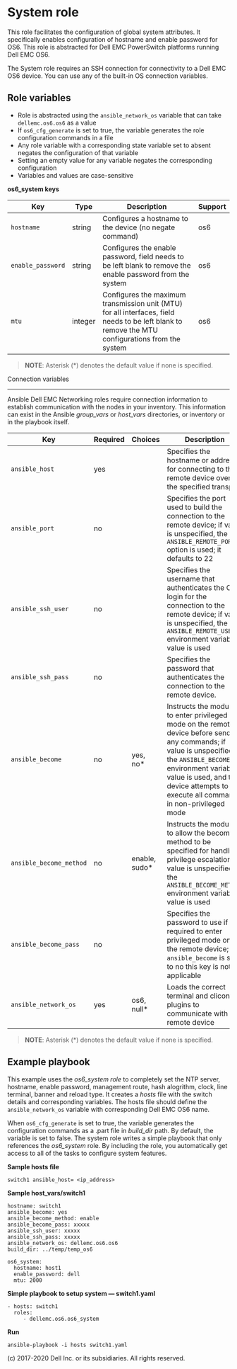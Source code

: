 System role
===========

This role facilitates the configuration of global system attributes. It specifically enables configuration of hostname and enable password for OS6. This role is abstracted for Dell EMC PowerSwitch platforms running Dell EMC OS6.

The System role requires an SSH connection for connectivity to a Dell EMC OS6 device. You can use any of the built-in OS connection variables.

Role variables
--------------

- Role is abstracted using the `ansible_network_os` variable that can take `dellemc.os6.os6` as a value
- If `os6_cfg_generate` is set to true, the variable generates the role configuration commands in a file
- Any role variable with a corresponding state variable set to absent negates the configuration of that variable
- Setting an empty value for any variable negates the corresponding configuration
- Variables and values are case-sensitive

**os6_system keys**

| Key        | Type                      | Description                                             | Support               |
|------------|---------------------------|---------------------------------------------------------|-----------------------|
| ``hostname`` | string | Configures a hostname to the device (no negate command) | os6 |
| ``enable_password`` | string              | Configures the enable password, field needs to be left blank to remove the enable password from the system | os6 |
| ``mtu`` | integer | Configures the maximum transmission unit (MTU) for all interfaces, field needs to be left blank to remove the MTU configurations from the system | os6  |

> **NOTE**: Asterisk (\*) denotes the default value if none is specified. 

Connection variables
********************

Ansible Dell EMC Networking roles require connection information to establish communication with the nodes in your inventory. This information can exist in the Ansible *group_vars* or *host_vars* directories, or inventory or in the playbook itself.

| Key         | Required | Choices    | Description                                         |
|-------------|----------|------------|-----------------------------------------------------|
| ``ansible_host`` | yes      |            | Specifies the hostname or address for connecting to the remote device over the specified transport |
| ``ansible_port`` | no       |            | Specifies the port used to build the connection to the remote device; if value is unspecified, the `ANSIBLE_REMOTE_PORT` option is used; it defaults to 22 |
| ``ansible_ssh_user`` | no       |            | Specifies the username that authenticates the CLI login for the connection to the remote device; if value is unspecified, the `ANSIBLE_REMOTE_USER` environment variable value is used  |
| ``ansible_ssh_pass`` | no       |            | Specifies the password that authenticates the connection to the remote device.  |
| ``ansible_become`` | no       | yes, no\*   | Instructs the module to enter privileged mode on the remote device before sending any commands; if value is unspecified, the `ANSIBLE_BECOME` environment variable value is used, and the device attempts to execute all commands in non-privileged mode |
| ``ansible_become_method`` | no       | enable, sudo\*   | Instructs the module to allow the become method to be specified for handling privilege escalation; if value is unspecified, the `ANSIBLE_BECOME_METHOD` environment variable value is used |
| ``ansible_become_pass`` | no       |            | Specifies the password to use if required to enter privileged mode on the remote device; if ``ansible_become`` is set to no this key is not applicable |
| ``ansible_network_os`` | yes      | os6, null\*  | Loads the correct terminal and cliconf plugins to communicate with the remote device |

> **NOTE**: Asterisk (\*) denotes the default value if none is specified.

Example playbook
----------------

This example uses the *os6_system role* to completely set the NTP server, hostname, enable password, management route, hash alogrithm, clock, line terminal, banner and reload type. It creates a *hosts* file with the switch details and corresponding variables. The hosts file should define the `ansible_network_os` variable with corresponding Dell EMC OS6 name. 

When `os6_cfg_generate` is set to true, the variable generates the configuration commands as a .part file in *build_dir* path. By default, the variable is set to false. The system role writes a simple playbook that only references the *os6_system* role. By including the role, you automatically get access to all of the tasks to configure system features. 

**Sample hosts file**
 
    switch1 ansible_host= <ip_address> 

**Sample host_vars/switch1**

    hostname: switch1
    ansible_become: yes
    ansible_become_method: enable
    ansible_become_pass: xxxxx
    ansible_ssh_user: xxxxx
    ansible_ssh_pass: xxxxx
    ansible_network_os: dellemc.os6.os6
    build_dir: ../temp/temp_os6
	  
    os6_system:
      hostname: host1
      enable_password: dell
      mtu: 2000

      
**Simple playbook to setup system — switch1.yaml**

    - hosts: switch1
      roles:
         - dellemc.os6.os6_system

**Run**

    ansible-playbook -i hosts switch1.yaml

(c) 2017-2020 Dell Inc. or its subsidiaries. All rights reserved.
